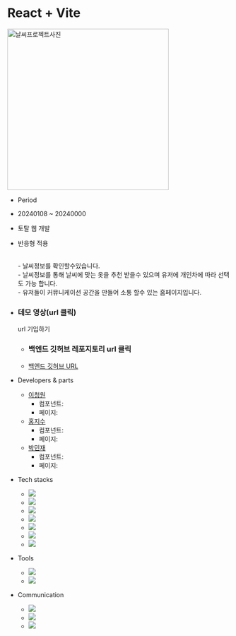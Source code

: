 # React + Vite

<img width="365" alt="날씨프로젝트사진" src="https://github.com/leechengwon/weet/assets/141094801/f94932e0-9c81-43c3-a781-5617aee3fcc0">

- Period

- 20240108 ~ 20240000

- 토탈 웹 개발

* 반응형 적용

  <br> - 날씨정보를 확인할수있습니다.
  <br> - 날씨정보를 통해 날씨에 맞는 옷을 추천 받을수 있으며 유저에 개인차에 따라 선택도 가능 합니다.
  <br> - 유저들이 커뮤니케이션 공간을 만들어 소통 할수 있는 홈페이지입니다.

* ### 데모 영상(url 클릭)

  url 기입하기

  - ### 백엔드 깃허브 레포지토리 url 클릭
  - <a href="https://github.com/team0102/weather-backend" target="_blank">백엔드 깃허브 URL</a>

- Developers & parts

  - <a href="https://github.com/leechengwon" target="_blank">이청원</a>
    - 컴포넌트:
    - 페이지:
  - <a href="https://github.com/JISUlicious" target="_blank">홍지수</a>
    - 컴포넌트:
    - 페이지:
  - <a href="https://github.com/Jaylogg" target="_blank">박민재</a>
    - 컴포넌트:
    - 페이지:

- Tech stacks

  - <img src="https://img.shields.io/badge/React-%2320232a?style=flat-square&amp;logo=React&amp;logoColor=%2361DAFB">
  - <img src="https://img.shields.io/badge/Sass-DB7093?style=flat-square&amp;logo=sass&amp;logoColor=white">
  - <img src="https://img.shields.io/badge/JavaScript-F7DF1E?style=flat-square&amp;logo=JavaScript&amp;logoColor=black">
  - <img src="https://img.shields.io/badge/Redux-764ABC?style=flat-square&amp;logo=Redux&amp;logoColor=white">
  - <img src="https://img.shields.io/badge/Soket.Io-black?style=flat-square&amp;logo=Soket.io&amp;logoColor=black">
  - <img src="https://img.shields.io/badge/Axios-5A29E4?style=flat-square&amp;logo=Axios&amp;logoColor=white">
  - <img src="https://img.shields.io/badge/Vite-646CFF?style=flat-square&amp;logo=Vite&amp;logoColor=white">

- Tools

  - <img src="https://img.shields.io/badge/Visual Studio Code-007ACC?style=flat-square&amp;logo=VisualStudioCode&amp;logoColor=white">
  - <img src="https://img.shields.io/badge/Github-181717?style=flat-square&amp;logo=Github&amp;logoColor=white">

- Communication

  - <img src="https://img.shields.io/badge/Slack-4A154B?style=flat-square&amp;logo=slack&amp;logoColor=white">
  - <img src="https://img.shields.io/badge/Notion-000000?style=flat-square&amp;logo=notion&amp;logoColor=white">
  - <img src="https://img.shields.io/badge/Trello-brown?style=flat-square&amp;logo=Trello&amp;logoColor=white">
